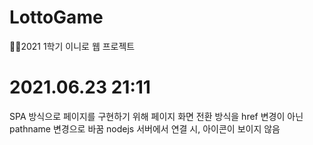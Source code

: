 # LottoGame
👩‍💻2021 1학기 이니로 웹 프로젝트

# 2021.06.23 21:11
SPA 방식으로 페이지를 구현하기 위해 페이지 화면 전환 방식을 href 변경이 아닌 pathname 변경으로 바꿈
nodejs 서버에서 연결 시, 아이콘이 보이지 않음
